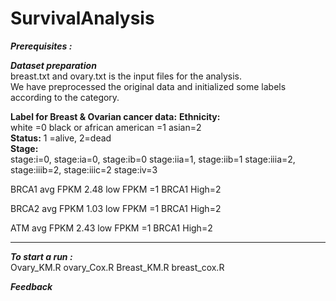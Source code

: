# SurvivalAnalysis

***Prerequisites :*** <br/>

***Dataset preparation*** <br/>
breast.txt and ovary.txt is the input files for the analysis.  <br/>
We have preprocessed the original data and initialized some labels according to the category. <br/>

**Label for Breast & Ovarian cancer data:**
**Ethnicity:** <br/>
      white =0
      black or african american =1
      asian=2 <br/>
**Status:**   1 =alive, 2=dead <br/>
**Stage:** <br/>
stage:i=0, stage:ia=0, stage:ib=0
stage:iia=1, stage:iib=1
stage:iiia=2, stage:iiib=2, stage:iiic=2
stage:iv=3

BRCA1 avg FPKM 2.48
low FPKM =1
BRCA1 High=2

BRCA2 avg FPKM 1.03
low FPKM =1
BRCA1 High=2

ATM avg FPKM 2.43
low FPKM =1
BRCA1 High=2

*******************************

***To start a run :*** <br/>
Ovary_KM.R
ovary_Cox.R
Breast_KM.R
breast_cox.R



***Feedback*** <br/>

